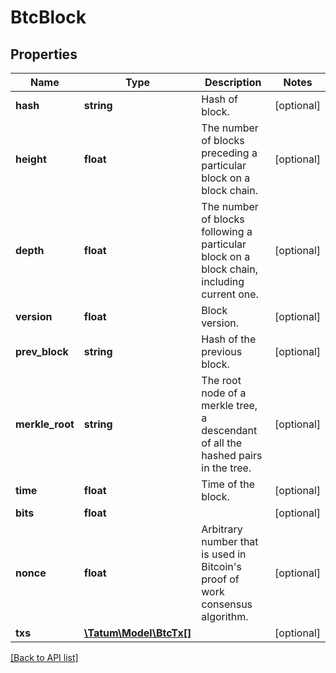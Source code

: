 # BtcBlock

## Properties

Name | Type | Description | Notes
------------ | ------------- | ------------- | -------------
**hash** | **string** | Hash of block. | [optional]
**height** | **float** | The number of blocks preceding a particular block on a block chain. | [optional]
**depth** | **float** | The number of blocks following a particular block on a block chain, including current one. | [optional]
**version** | **float** | Block version. | [optional]
**prev_block** | **string** | Hash of the previous block. | [optional]
**merkle_root** | **string** | The root node of a merkle tree, a descendant of all the hashed pairs in the tree. | [optional]
**time** | **float** | Time of the block. | [optional]
**bits** | **float** |  | [optional]
**nonce** | **float** | Arbitrary number that is used in Bitcoin&#39;s proof of work consensus algorithm. | [optional]
**txs** | [**\Tatum\Model\BtcTx[]**](BtcTx.md) |  | [optional]

[[Back to API list]](../../README.md#api-endpoints)
